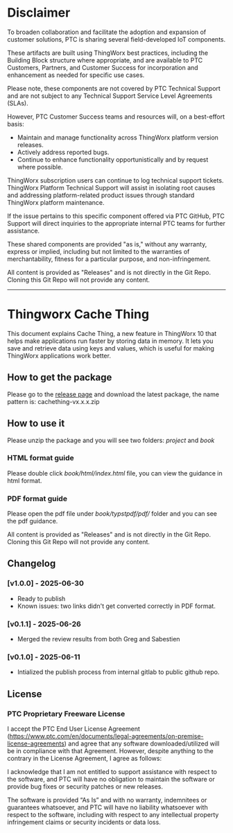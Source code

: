 # Disclaimer

To broaden collaboration and facilitate the adoption and expansion of customer solutions, PTC is sharing several field-developed IoT components. 

These artifacts are built using ThingWorx best practices, including the Building Block structure where appropriate, and are available to PTC Customers, Partners, and Customer Success for incorporation and enhancement as needed for specific use cases.

Please note, these components are not covered by PTC Technical Support and are not subject to any Technical Support Service Level Agreements (SLAs). 

However, PTC Customer Success teams and resources will, on a best-effort basis:

* Maintain and manage functionality across ThingWorx platform version releases.
* Actively address reported bugs.
* Continue to enhance functionality opportunistically and by request where possible.

ThingWorx subscription users can continue to log technical support tickets. ThingWorx Platform Technical Support will assist in isolating root causes and addressing platform-related product issues through standard ThingWorx platform maintenance. 

If the issue pertains to this specific component offered via PTC GitHub, PTC Support will direct inquiries to the appropriate internal PTC teams for further assistance.

These shared components are provided "as is," without any warranty, express or implied, including but not limited to the warranties of merchantability, fitness for a particular purpose, and non-infringement.

All content is provided as "Releases" and is not directly in the Git Repo.  Cloning this Git Repo will not provide any content.

--------


# Thingworx Cache Thing


This document explains Cache Thing, a new feature in ThingWorx 10 that helps make applications run faster by storing data in memory. It lets you save and retrieve data using keys and values, which is useful for making ThingWorx applications work better.



## How to get the package

Please go to the [release page](https://github.com/PTCInc/cachething/releases) and download the latest package, the name pattern is: cachething-vx.x.x.zip



## How to use it

Please unzip the package and you will see two folders: *project* and *book*



### HTML format guide

Please double click *book/html/index.html* file, you can view the guidance in html format.



### PDF format guide

Please open the pdf file under *book/typstpdf/pdf/* folder and you can see the pdf guidance.



All content is provided as "Releases" and is not directly in the Git Repo.  Cloning this Git Repo will not provide any content.



## Changelog

### [v1.0.0] - 2025-06-30

- Ready to publish
- Known issues: two links didn't get converted correctly in PDF format.

### [v0.1.1] - 2025-06-26

- Merged the review results from both Greg and Sabestien

### [v0.1.0] - 2025-06-11

- Intialized the publish process from internal gitlab to public github repo.



## License

### PTC Proprietary Freeware License

I accept the PTC End User License Agreement (https://www.ptc.com/en/documents/legal-agreements/on-premise-license-agreements) and agree that any software downloaded/utilized will be in compliance with that Agreement.  However, despite anything to the contrary in the License Agreement, I agree as follows:

I acknowledge that I am not entitled to support assistance with respect to the software, and PTC will have no obligation to maintain the software or provide bug fixes or security patches or new releases.

The software is provided “As Is” and with no warranty, indemnitees or guarantees whatsoever, and PTC will have no liability whatsoever with respect to the software, including with respect to any intellectual property infringement claims or security incidents or data loss.

